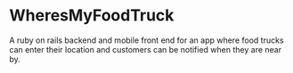 WheresMyFoodTruck
=================

A ruby on rails backend and mobile front end for an app where food trucks can enter their location and customers can be notified when they are near by.
